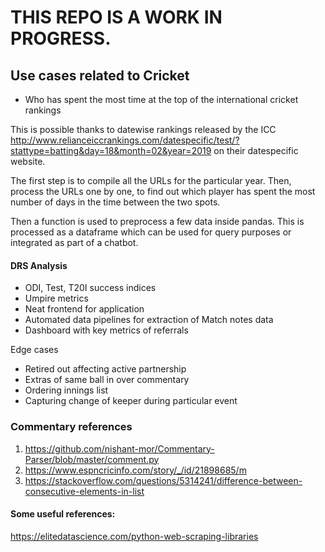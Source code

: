 # THIS REPO IS A WORK IN PROGRESS. 

## Use cases related to Cricket

- Who has spent the most time at the top of the international cricket rankings

This is possible thanks to datewise rankings released by the ICC http://www.relianceiccrankings.com/datespecific/test/?stattype=batting&day=18&month=02&year=2019 on their datespecific website. 

The first step is to compile all the URLs for the particular year. Then, process the URLs one by one, to find out which player has spent the most number of days in the time between the two spots.

Then a function is used to preprocess a few data inside pandas. This is processed as a dataframe which can be used for query purposes or integrated as part of a chatbot.

#### DRS Analysis

- ODI, Test, T20I success indices
- Umpire metrics
- Neat frontend for application
- Automated data pipelines for extraction of Match notes data
- Dashboard with key metrics of referrals

Edge cases

- Retired out affecting active partnership
- Extras of same ball in over commentary
- Ordering innings list
- Capturing change of keeper during particular event


### Commentary references

1. https://github.com/nishant-mor/Commentary-Parser/blob/master/comment.py
2. https://www.espncricinfo.com/story/_/id/21898685/m
3. https://stackoverflow.com/questions/5314241/difference-between-consecutive-elements-in-list


#### Some useful references:

https://elitedatascience.com/python-web-scraping-libraries 





